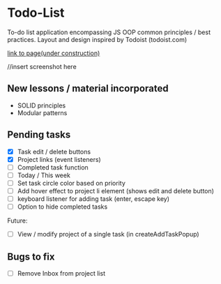 # Todo-List
To-do list application encompassing JS OOP common principles / best practices. 
Layout and design inspired by Todoist (todoist.com)

<a href="">link to page(under construction)</a>

//insert screenshot here

## New lessons / material incorporated
- SOLID principles
- Modular patterns

## Pending tasks

- [x] Task edit / delete buttons
- [x] Project links (event listeners)
- [ ] Completed task function
- [ ] Today / This week
- [ ] Set task circle color based on priority
- [ ] Add hover effect to project li element (shows edit and delete button)
- [ ] keyboard listener for adding task (enter, escape key)
- [ ] Option to hide completed tasks

Future:
- [ ] View / modify project of a single task (in createAddTaskPopup) 

## Bugs to fix

- [ ] Remove Inbox from project list